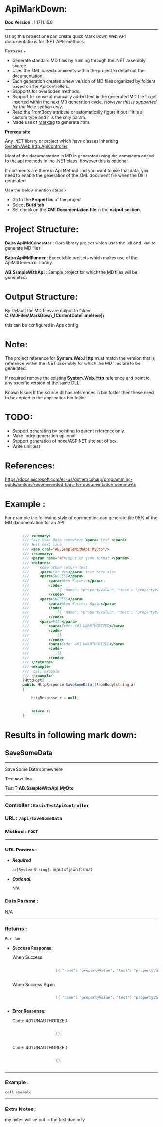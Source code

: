 # ApiMarkDown:

**Doc Version** : 1.1711.15.0    

--- 

Using this project one can create quick Mark Down Web API documentations for .NET APIs methods.

Features:-

* Generate standard MD files by running through the .NET assembly source.
* Uses the XML based comments within the project to detail out the documentation.
* Each generation creates a new version of MD files organized by folders based on the ApiControllers.
* Supports for overridden methods.
* Support for reuse of manually added text in the generated MD file to get inserted within the next MD generation cycle. *However this is supported for the *Note* section only*.
* Read the FromBody attribute or automatically figure it out if it is a custom type and it is the only param.
* Made use of [Markdig](https://github.com/lunet-io/markdig) to generate html.

**Prerequisite**:

Any .NET library or project which have classes inheriting [System.Web.Http.ApiController](https://msdn.microsoft.com/en-us/library/system.web.http.apicontroller(v=vs.118).asp)

Most of the documentation in MD is generated using the comments added to the api methods in the .NET class.
However this is optional.

If comments are there in Api Method and you want to use that data, you need to enable the generation of the XML document file when the Dll is generated.

Use the below mention steps:-

* Go to the **Properties** of the project
* Select **Build tab** 
* Set check on the **XMLDocumentation file** in the **output section**.

# Project Structure:

**Bajra.ApiMdGenerator** : Core library project which uses the .dll and .xml to generate MD files

**Bajra.ApiMdRunner**    : Executable projects which makes use of the ApiMdGenerator library.

**AB.SampleWithApi**     : Sample project for which the MD files will be generated.

# Output Structure:

 By Default the MD files are output to folder **C:\MDFiles\MarkDown_[CurrentDateTimeHere]\\**

this can be configured in App.config

# Note:

The project reference for **System.Web.Http** must match the version that is reference within the .NET assembly for which the MD files are to be generated.

If required remove the existing **System.Web.Http** reference and point to any specific version of the same DLL.

Known Issue: If the source dll has references in bin folder then these need to be copied to the application bin folder

# TODO:

* Support generating by pointing to parent reference only.
* Make Index generation optional.
* Support generation of node/ASP.NET site out of box.
* Write unit test

# References:

https://docs.microsoft.com/en-us/dotnet/csharp/programming-guide/xmldoc/recommended-tags-for-documentation-comments

# Example :

For example the following style of commenting can generate the 95% of the MD documentation for an API.

```csharp

        /// <summary>
        /// Save Some Data somewhere <para> test </para>
        /// Test next line
        /// <see cref="AB.SampleWithApi.MyDto"/>
        /// </summary>
        /// <param name="a">input of json format </param>
        /// <returns>
        ///     some other return text 
        ///     <para>For fun</para> text here also
        ///     <para>SUCCESS</para>
        ///         <para>When Success</para>
        ///         <code>
        ///             [{ "name": "propertyValue", "test": "propertyValue"  }]
        ///         </code>
        ///     <para>SUCCESS</para>
        ///         <para>When Success Again</para>
        ///         <code>
        ///             [{ "name": "propertyValue", "test": "propertyValue"  }]
        ///         </code>
        ///     <para>FAIL</para>
        ///         <para>Code: 401 UNAUTHORIZED</para>
        ///         <code>
        ///             {}
        ///         </code>
        ///         <para>Code: 401 UNAUTHORIZED</para>
        ///         <code>
        ///             {}
        ///         </code>
        /// </returns>
        /// <example>
        ///  call example
        /// </example>
        [HttpPost]
        public HttpResponse SaveSomeData([FromBody]string a)
        {

            HttpResponse r = null;


            return r;
        }
```


# Results in following mark down:


## SaveSomeData
----

Save Some Data somewhere

Test next line

Test **T:AB.SampleWithApi.MyDto** 

----

### Controller : `BasicTestApiController`

### URL : `/api/SaveSomeData`

### Method : `POST`

----

### URL Params :

* ***Required***
 
    `a=[System.String]` : input of json format 



* ***Optional:***
 
    N/A


### Data Params :

N/A

----


### Returns : 

    For fun

* **Success Response:**
  


    When Success



    ```csharp

                        [{ "name": "propertyValue", "test": "propertyValue"  }]
                    
    ```



    When Success Again



    ```csharp

                        [{ "name": "propertyValue", "test": "propertyValue"  }]
                    
    ```


 
* **Error Response:**



    Code: 401 UNAUTHORIZED



    ```csharp

                        {}
                    
    ```



    Code: 401 UNAUTHORIZED



    ```csharp

                        {}
                    
    ```



----


### Example :

    call example

----


### Extra Notes :


my notes will be put in the first doc only


